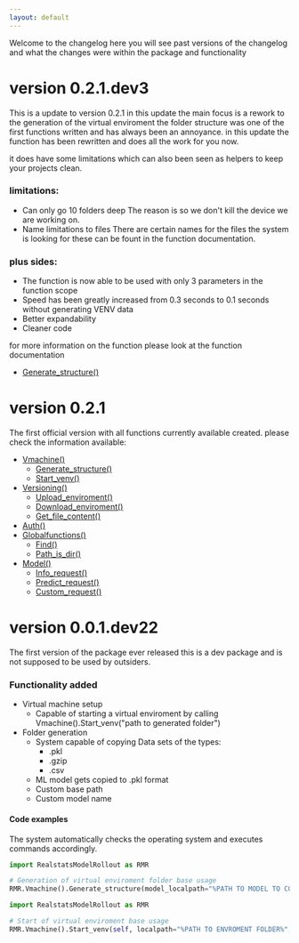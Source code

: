 ```yaml
---
layout: default
---
```


Welcome to the changelog here you will see past versions of the changelog and what the changes were within the package and functionality

# version 0.2.1.dev3
This is a update to version 0.2.1 in this update the main focus is a rework to the generation of the virtual enviroment the folder structure was one of the first functions written and has always been an annoyance. in this update the function has been rewritten and does all the work for you now. 

it does have some limitations which can also been seen as helpers to keep your projects clean.

### limitations: 
* Can only go 10 folders deep
The reason is so we don't kill the device we are working on.
* Name limitations to files
There are certain names for the files the system is looking for these can be fount in the function documentation.

### plus sides:
* The function is now able to be used with only 3 parameters in the function scope
* Speed has been greatly increased from 0.3 seconds to 0.1 seconds without generating VENV data
* Better expandability
* Cleaner code

for more information on the function please look at the function documentation
* [Generate_structure()](https://bharkema.github.io/RealstatsModelRollout/functions/generate_structure_rework)


# version 0.2.1
The first official version with all functions currently available created.
please check the information available:
* [Vmachine()](https://bharkema.github.io/RealstatsModelRollout/classes/vmachine)
    * [Generate_structure()](https://bharkema.github.io/RealstatsModelRollout/functions/generate_structure)
    * [Start_venv()](https://bharkema.github.io/RealstatsModelRollout/functions/start_venv)
* [Versioning()](https://bharkema.github.io/RealstatsModelRollout/classes/versioning)
    * [Upload_enviroment()](https://bharkema.github.io/RealstatsModelRollout/functions/upload_enviro)
    * [Download_enviroment()](https://bharkema.github.io/RealstatsModelRollout/functions/download_enviro)
    * [Get_file_content()](https://bharkema.github.io/RealstatsModelRollout/functions/download_file)
* [Auth()](https://bharkema.github.io/RealstatsModelRollout/classes/auth)
* [Globalfunctions()](https://bharkema.github.io/RealstatsModelRollout/classes/globalfunctions)
    * [Find()](https://bharkema.github.io/RealstatsModelRollout/functions/find)
    * [Path_is_dir()](https://bharkema.github.io/RealstatsModelRollout/functions/pathisdir)
* [Model()](https://bharkema.github.io/RealstatsModelRollout/classes/model)
    * [Info_request()](https://bharkema.github.io/RealstatsModelRollout/functions/model_info_request)
    * [Predict_request()](https://bharkema.github.io/RealstatsModelRollout/functions/model_predict_request)
    * [Custom_request()](https://bharkema.github.io/RealstatsModelRollout/functions/model_custom_request)



# version 0.0.1.dev22
The first version of the package ever released this is a dev package and is not supposed to be used by outsiders.

### Functionality added
* Virtual machine setup
    * Capable of starting a virtual enviroment by calling Vmachine().Start_venv("path to generated folder")
* Folder generation
    * System capable of copying Data sets of the types:
        * .pkl
        * .gzip
        * .csv
    * ML model gets copied to .pkl format
    * Custom base path
    * Custom model name

#### Code examples
The system automatically checks the operating system and executes commands accordingly.
```python
import RealstatsModelRollout as RMR

# Generation of virtual enviroment folder base usage
RMR.Vmachine().Generate_structure(model_localpath="%PATH TO MODEL TO COPY%", validation_data_localpath="%PATH TO data TO COPY%", validation_control_localpath="%PATH TO CONTROL DATA TO COPY%", base_path="%PATH TO WHERE YOU WANT TO SAVE FOLDER%", model_name = "Demo")
```

```python
import RealstatsModelRollout as RMR

# Start of virtual enviroment base usage
RMR.Vmachine().Start_venv(self, localpath="%PATH TO ENVROMENT FOLDER%", execution_code="%NAME OF CODE FILE YOU WISH TO EXECUTE%"):
```
